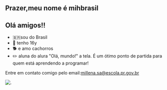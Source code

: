 ## Prazer,meu nome  é mihbrasil
## Olá amigos!!
- 🇧🇷sou do Brasil
- 📍 tenho 16y 
- 🐕 e amo cachorros 
- ✏️ aluna do alura 
"Olá, mundo!" a tela. É um ótimo ponto de partida para quem está aprendendo a programar!

Entre em contato comigo pelo email:millena.sa@escola.pr.gov.br

![.](https://media1.tenor.com/m/mB4Y-wUrX-EAAAAC/dancing-cat.gif)

